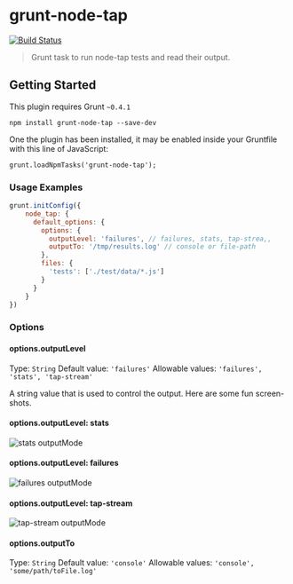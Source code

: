 # grunt-node-tap
[![Build Status](https://travis-ci.org/maxnachlinger/grunt-node-tap.png?branch=master)](https://travis-ci.org/maxnachlinger/grunt-node-tap)
> Grunt task to run node-tap tests and read their output.

## Getting Started
This plugin requires Grunt `~0.4.1` 
```shell
npm install grunt-node-tap --save-dev
```

One the plugin has been installed, it may be enabled inside your Gruntfile with this line of JavaScript: 
```js
grunt.loadNpmTasks('grunt-node-tap');
```

### Usage Examples
```js
grunt.initConfig({
    node_tap: {
      default_options: {
        options: {
          outputLevel: 'failures', // failures, stats, tap-strea,,
          outputTo: '/tmp/results.log' // console or file-path
        },
        files: {
          'tests': ['./test/data/*.js']
        }
      }
    }
})
```

### Options

#### options.outputLevel
Type: `String`
Default value: `'failures'`
Allowable values: `'failures', 'stats', 'tap-stream'`

A string value that is used to control the output. Here are some fun screen-shots.

#### options.outputLevel: stats
![stats outputMode](https://raw.github.com/maxnachlinger/grunt-node-tap/master/doc/stats.png)

#### options.outputLevel: failures
![failures outputMode](https://raw.github.com/maxnachlinger/grunt-node-tap/master/doc/failures.png)

#### options.outputLevel: tap-stream
![tap-stream outputMode](https://raw.github.com/maxnachlinger/grunt-node-tap/master/doc/tap.png)

#### options.outputTo
Type: `String`
Default value: `'console'`
Allowable values: `'console', 'some/path/toFile.log'`
